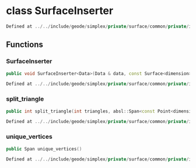 # class SurfaceInserter

```cpp
Defined at ../../include/geode/simplex/private/surface/common/private/inserter.h#31
```

## Functions

### SurfaceInserter

```cpp
public void SurfaceInserter<Data>(Data & data, const Surface<dimension> & surface)
```

```cpp
Defined at ../../include/geode/simplex/private/surface/common/private/inserter.h#36
```

### split_triangle

```cpp
public int split_triangle(int triangles, absl::Span<const Point<dimension> > points)
```

```cpp
Defined at ../../include/geode/simplex/private/surface/common/private/inserter.h#47
```

### unique_vertices

```cpp
public Span unique_vertices()
```

```cpp
Defined at ../../include/geode/simplex/private/surface/common/private/inserter.h#61
```



